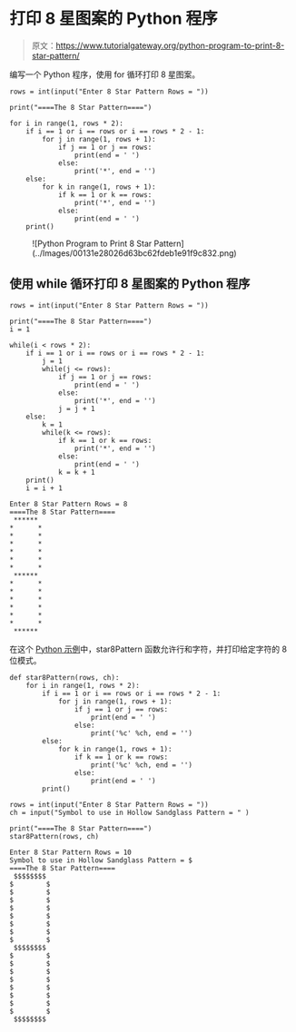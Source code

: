 # 打印 8 星图案的 Python 程序

> 原文：<https://www.tutorialgateway.org/python-program-to-print-8-star-pattern/>

编写一个 Python 程序，使用 for 循环打印 8 星图案。

```
rows = int(input("Enter 8 Star Pattern Rows = "))

print("====The 8 Star Pattern====")

for i in range(1, rows * 2):
    if i == 1 or i == rows or i == rows * 2 - 1:
        for j in range(1, rows + 1):
            if j == 1 or j == rows:
                print(end = ' ')
            else:
                print('*', end = '')
    else:
        for k in range(1, rows + 1):
            if k == 1 or k == rows:
                print('*', end = '')
            else:
                print(end = ' ')
    print()

```

<figure class="wp-block-image size-large">![Python Program to Print 8 Star Pattern](../Images/00131e28026d63bc62fdeb1e91f9c832.png)</figure>

## 使用 while 循环打印 8 星图案的 Python 程序

```
rows = int(input("Enter 8 Star Pattern Rows = "))

print("====The 8 Star Pattern====")
i = 1

while(i < rows * 2):
    if i == 1 or i == rows or i == rows * 2 - 1:
        j = 1
        while(j <= rows):
            if j == 1 or j == rows:
                print(end = ' ')
            else:
                print('*', end = '')
            j = j + 1
    else:
        k = 1
        while(k <= rows):
            if k == 1 or k == rows:
                print('*', end = '')
            else:
                print(end = ' ')
            k = k + 1
    print()
    i = i + 1
```

```
Enter 8 Star Pattern Rows = 8
====The 8 Star Pattern====
 ****** 
*      *
*      *
*      *
*      *
*      *
*      *
 ****** 
*      *
*      *
*      *
*      *
*      *
*      *
 ****** 
```

在这个 [Python 示例](https://www.tutorialgateway.org/python-programming-examples/)中，star8Pattern 函数允许行和字符，并打印给定字符的 8 位模式。

```
def star8Pattern(rows, ch):
    for i in range(1, rows * 2):
        if i == 1 or i == rows or i == rows * 2 - 1:
            for j in range(1, rows + 1):
                if j == 1 or j == rows:
                    print(end = ' ')
                else:
                    print('%c' %ch, end = '')
        else:
            for k in range(1, rows + 1):
                if k == 1 or k == rows:
                    print('%c' %ch, end = '')
                else:
                    print(end = ' ')
        print()

rows = int(input("Enter 8 Star Pattern Rows = "))
ch = input("Symbol to use in Hollow Sandglass Pattern = " )

print("====The 8 Star Pattern====")
star8Pattern(rows, ch)
```

```
Enter 8 Star Pattern Rows = 10
Symbol to use in Hollow Sandglass Pattern = $
====The 8 Star Pattern====
 $$$$$$$$ 
$        $
$        $
$        $
$        $
$        $
$        $
$        $
$        $
 $$$$$$$$ 
$        $
$        $
$        $
$        $
$        $
$        $
$        $
$        $
 $$$$$$$$
```